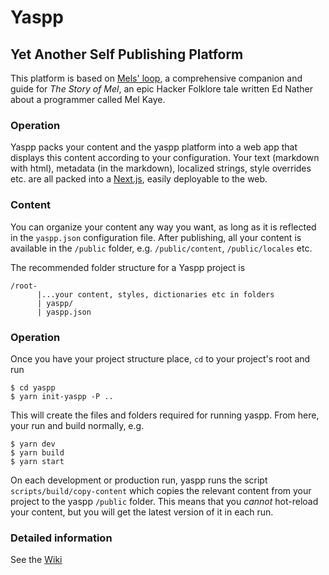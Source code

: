 
# Yaspp

## Yet Another Self Publishing Platform

This platform is based on [Mels' loop](https://github.com/tomerlichtash/mels-loop), a comprehensive companion and guide for _The Story of Mel_, an epic Hacker Folklore tale written Ed Nather about a programmer called Mel Kaye.

### Operation

Yaspp packs your content and the yaspp platform into a web app that displays this content according to your configuration. Your text (markdown with html), metadata (in the markdown), localized strings, style overrides etc. are all packed into a [Next.js](https://nextjs.org), easily deployable to the web.

### Content

You can organize your content any way you want, as long as it is reflected in the `yaspp.json` configuration file. After publishing, all your content is available in the `/public` folder, e.g. `/public/content`, `/public/locales` etc.

The recommended folder structure for a Yaspp project is

    /root-
          |...your content, styles, dictionaries etc in folders
          | yaspp/
          | yaspp.json

### Operation

Once you have your project structure place, `cd` to your project's root and run

    $ cd yaspp
    $ yarn init-yaspp -P ..

This will create the files and folders required for running yaspp. From here, your run and build normally, e.g.

    $ yarn dev
    $ yarn build
    $ yarn start

On each development or production run, yaspp runs the script `scripts/build/copy-content` which copies the relevant content from your project to the yaspp `/public` folder. This means that you _cannot_ hot-reload your content, but you will get the latest version of it in each run.

### Detailed information

See the [Wiki](https://github.com/imdfl/yaspp/wiki)